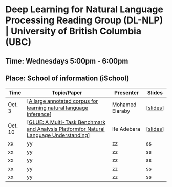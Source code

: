 # Deep Learning for Natural Language Processing Reading Group (DL-NLP) | University of British Columbia (UBC)

## Time: Wednesdays 5:00pm - 6:00pm
## Place: School of information (iSchool)

| Time | Topic/Paper | Presenter | Slides |
| ----  | ------ | ------- | ------ |
| Oct. 3 | [[A large annotated corpus for learning natural language inference](https://nlp.stanford.edu/pubs/snli_paper.pdf)] | Mohamed Elaraby | [[slides](https://github.com/UBC-NLP/dl-nlp-rg/blob/master/slides/20181003_A_large_annotated%20corpu.pdf)] |
| Oct. 10 |[[GLUE: A Multi-Task Benchmark and Analysis Platformfor Natural Language Understanding](https://arxiv.org/pdf/1804.07461.pdf)] | Ife Adebara | [[slides](https://github.com/UBC-NLP/dl-nlp-rg/blob/master/slides/20181010_GLUE.pdf)] |
| xx | yy | zz | ss |
| xx | yy | zz | ss |
| xx | yy | zz | ss |
| xx | yy | zz | ss |
| xx | yy | zz | ss |

